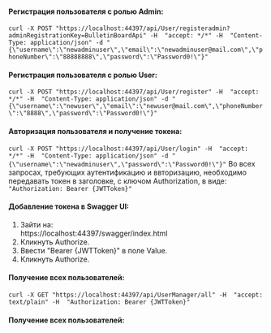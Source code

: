 #### Регистрация пользователя c ролью Admin:  
`curl -X POST "https://localhost:44397/api/User/registeradmin?adminRegistrationKey=BulletinBoardApi" -H  "accept: */*" -H  "Content-Type: application/json" -d "{\"username\":\"newadminuser\",\"email\":\"newadminuser@mail.com\",\"phoneNumber\":\"88888888\",\"password\":\"Password0!\"}"`
#### Регистрация пользователя c ролью User:
`curl -X POST "https://localhost:44397/api/User/register" -H  "accept: */*" -H  "Content-Type: application/json" -d "{\"username\":\"newuser\",\"email\":\"newuser@mail.com\",\"phoneNumber\":\"8888\",\"password\":\"Password0!\"}"`
#### Авторизация пользователя и получение токена:
`curl -X POST "https://localhost:44397/api/User/login" -H  "accept: */*" -H  "Content-Type: application/json" -d "{\"username\":\"newadminuser\",\"password\":\"Password0!\"}"` Во всех запросах, требующих аутентификацию и ввторизацию, необходимо передавать токен в заголовке, с ключом Authorization, в виде:
`"Authorization: Bearer {JWTToken}"`
#### Добавление токена в Swagger UI:
1. Зайти на:  
https://localhost:44397/swagger/index.html  
2. Кликнуть Authorize.
3. Ввести "Bearer {JWTToken}" в поле Value.
4. Кликнуть Authorize.
#### Получение всех пользователей:
`curl -X GET "https://localhost:44397/api/UserManager/all" -H  "accept: text/plain" -H  "Authorization: Bearer {JWTToken}"`
#### Получение всех пользователей:
